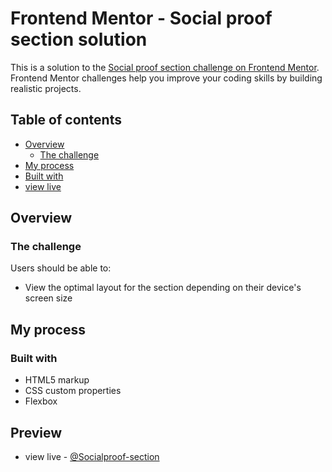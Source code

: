 # Frontend Mentor - Social proof section solution

This is a solution to the [Social proof section challenge on Frontend Mentor](https://www.frontendmentor.io/challenges/social-proof-section-6e0qTv_bA). Frontend Mentor challenges help you improve your coding skills by building realistic projects. 

## Table of contents

- [Overview](#overview)
  - [The challenge](#the-challenge)
 - [My process](#my-process)
  - [Built with](#built-with)
 - [view live](#Preview)

## Overview

### The challenge

Users should be able to:

- View the optimal layout for the section depending on their device's screen size


## My process

### Built with

- HTML5 markup
- CSS custom properties
- Flexbox


## Preview

- view live  - [@Socialproof-section](https://jer254.github.io/Socialproof-section)

